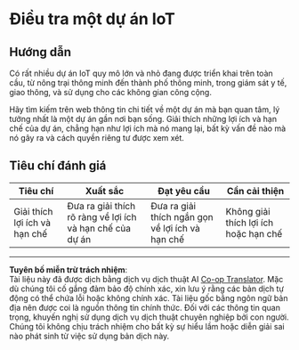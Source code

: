 <!--
CO_OP_TRANSLATOR_METADATA:
{
  "original_hash": "7ef1cec2d27b086032d46ab1958f3e99",
  "translation_date": "2025-08-27T22:40:28+00:00",
  "source_file": "1-getting-started/lessons/1-introduction-to-iot/assignment.md",
  "language_code": "vi"
}
-->
# Điều tra một dự án IoT

## Hướng dẫn

Có rất nhiều dự án IoT quy mô lớn và nhỏ đang được triển khai trên toàn cầu, từ nông trại thông minh đến thành phố thông minh, trong giám sát y tế, giao thông, và sử dụng cho các không gian công cộng.

Hãy tìm kiếm trên web thông tin chi tiết về một dự án mà bạn quan tâm, lý tưởng nhất là một dự án gần nơi bạn sống. Giải thích những lợi ích và hạn chế của dự án, chẳng hạn như lợi ích mà nó mang lại, bất kỳ vấn đề nào mà nó gây ra và cách quyền riêng tư được xem xét.

## Tiêu chí đánh giá

| Tiêu chí | Xuất sắc | Đạt yêu cầu | Cần cải thiện |
| -------- | --------- | ----------- | ------------- |
| Giải thích lợi ích và hạn chế | Đưa ra giải thích rõ ràng về lợi ích và hạn chế của dự án | Đưa ra giải thích ngắn gọn về lợi ích và hạn chế | Không giải thích lợi ích hoặc hạn chế |

---

**Tuyên bố miễn trừ trách nhiệm**:  
Tài liệu này đã được dịch bằng dịch vụ dịch thuật AI [Co-op Translator](https://github.com/Azure/co-op-translator). Mặc dù chúng tôi cố gắng đảm bảo độ chính xác, xin lưu ý rằng các bản dịch tự động có thể chứa lỗi hoặc không chính xác. Tài liệu gốc bằng ngôn ngữ bản địa nên được coi là nguồn thông tin chính thức. Đối với các thông tin quan trọng, khuyến nghị sử dụng dịch vụ dịch thuật chuyên nghiệp bởi con người. Chúng tôi không chịu trách nhiệm cho bất kỳ sự hiểu lầm hoặc diễn giải sai nào phát sinh từ việc sử dụng bản dịch này.